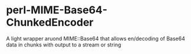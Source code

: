 perl-MIME-Base64-ChunkedEncoder
===============================

A light wrapper aruond MIME::Base64 that allows en/decoding of Base64 data in chunks with output to a stream or string

